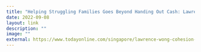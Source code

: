 ```yaml
---
title: "Helping Struggling Families Goes Beyond Handing Out Cash: Lawrence Wong"
date: 2022-09-08
layout: link
description: ""
image: ""
external: https://www.todayonline.com/singapore/lawrence-wong-cohesion-struggling-families-1987856
---
```

